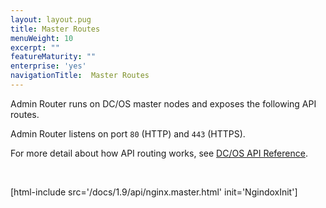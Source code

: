 ```yaml
---
layout: layout.pug
title: Master Routes
menuWeight: 10
excerpt: ""
featureMaturity: ""
enterprise: 'yes'
navigationTitle:  Master Routes
---
```


Admin Router runs on DC/OS master nodes and exposes the following API routes.

Admin Router listens on port `80` (HTTP) and `443` (HTTPS).

For more detail about how API routing works, see [DC/OS API Reference](/docs/1.9/api/).

<br/>

[html-include src='/docs/1.9/api/nginx.master.html' init='NgindoxInit']